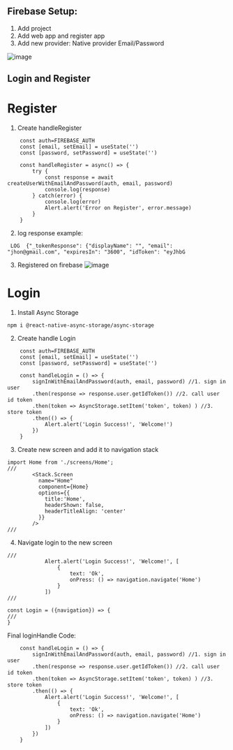 ## Firebase Setup:
1. Add project
2. Add web app and register app
3. Add new provider: Native provider Email/Password

![image](https://github.com/ascaryaaa/react-native-authentication-authorization/assets/73589875/08c5067a-a07c-474b-a00f-050b2a8bc203)

## Login and Register
# Register
1. Create handleRegister
```
    const auth=FIREBASE_AUTH
    const [email, setEmail] = useState('')
    const [password, setPassword] = useState('')

    const handleRegister = async() => {
        try {
            const response = await createUserWithEmailAndPassword(auth, email, password)
            console.log(response)
        } catch(error) {
            console.log(error)
            Alert.alert('Error on Register', error.message)
        }
    }
```

2. log response example:
```
 LOG  {"_tokenResponse": {"displayName": "", "email": "jhon@gmail.com", "expiresIn": "3600", "idToken": "eyJhbG
```


3. Registered on firebase
![image](https://github.com/ascaryaaa/react-native-authentication-authorization/assets/73589875/386e16de-3c11-46cf-b71e-baadd8dd9212)

# Login
1. Install Async Storage
```
npm i @react-native-async-storage/async-storage
```
2. Create handle Login 
```
    const auth=FIREBASE_AUTH
    const [email, setEmail] = useState('')
    const [password, setPassword] = useState('')

    const handleLogin = () => {
        signInWithEmailAndPassword(auth, email, password) //1. sign in user
        .then(response => response.user.getIdToken()) //2. call user id token
        .then(token => AsyncStorage.setItem('token', token) ) //3. store token
        .then(() => {
            Alert.alert('Login Success!', 'Welcome!')
        }) 
    }
```
3. Create new screen and add it to navigation stack
```
import Home from './screens/Home';
///
        <Stack.Screen 
          name="Home" 
          component={Home} 
          options={{
            title:'Home',
            headerShown: false,
            headerTitleAlign: 'center'
          }}
        />
///
```
4. Navigate login to the new screen
```
///
            Alert.alert('Login Success!', 'Welcome!', [
                {
                    text: 'Ok',
                    onPress: () => navigation.navigate('Home')
                }
            ])
///
```
```
const Login = ({navigation}) => {
///
}
```
Final loginHandle Code:
```
    const handleLogin = () => {
        signInWithEmailAndPassword(auth, email, password) //1. sign in user
        .then(response => response.user.getIdToken()) //2. call user id token
        .then(token => AsyncStorage.setItem('token', token) ) //3. store token
        .then(() => {
            Alert.alert('Login Success!', 'Welcome!', [
                {
                    text: 'Ok',
                    onPress: () => navigation.navigate('Home')
                }
            ])
        }) 
    }
```
